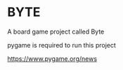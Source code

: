 # BYTE
A board game project called Byte

pygame is required to run this project

https://www.pygame.org/news